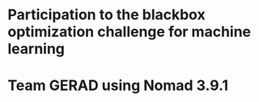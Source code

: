 # Participation to the blackbox optimization challenge for machine learning
# Team GERAD using Nomad 3.9.1 
